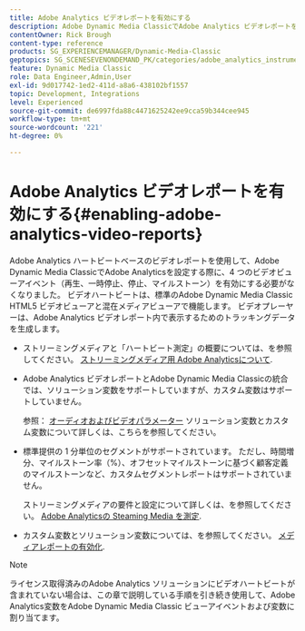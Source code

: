 ```yaml
---
title: Adobe Analytics ビデオレポートを有効にする
description: Adobe Dynamic Media ClassicでAdobe Analytics ビデオレポートを有効にする方法を説明します。
contentOwner: Rick Brough
content-type: reference
products: SG_EXPERIENCEMANAGER/Dynamic-Media-Classic
geptopics: SG_SCENESEVENONDEMAND_PK/categories/adobe_analytics_instrumentation_kit
feature: Dynamic Media Classic
role: Data Engineer,Admin,User
exl-id: 9d017742-1ed2-411d-a8a6-438102bf1557
topic: Development, Integrations
level: Experienced
source-git-commit: de6997fda88c4471625242ee9cca59b344cee945
workflow-type: tm+mt
source-wordcount: '221'
ht-degree: 0%

---
```


# Adobe Analytics ビデオレポートを有効にする{#enabling-adobe-analytics-video-reports}

Adobe Analytics ハートビートベースのビデオレポートを使用して、Adobe Dynamic Media ClassicでAdobe Analyticsを設定する際に、4 つのビデオビューアイベント（再生、一時停止、停止、マイルストーン）を有効にする必要がなくなりました。 ビデオハートビートは、標準のAdobe Dynamic Media Classic HTML5 ビデオビューアと混在メディアビューアで機能します。 ビデオプレーヤーは、Adobe Analytics ビデオレポート内で表示するためのトラッキングデータを生成します。

* ストリーミングメディアと「ハートビート測定」の概要については、を参照してください。 [ストリーミングメディア用 Adobe Analyticsについて](https://experienceleague.adobe.com/en/docs/media-analytics/using/media-overview).

* Adobe Analytics ビデオレポートとAdobe Dynamic Media Classicの統合では、ソリューション変数をサポートしていますが、カスタム変数はサポートしていません。

  参照： [オーディオおよびビデオパラメーター](https://experienceleague.adobe.com/en/docs/media-analytics/using/implementation/variables/audio-video-parameters) ソリューション変数とカスタム変数について詳しくは、こちらを参照してください。

* 標準提供の 1 分単位のセグメントがサポートされています。 ただし、時間増分、マイルストーン率（%）、オフセットマイルストーンに基づく顧客定義のマイルストーンなど、カスタムセグメントレポートはサポートされていません。

  ストリーミングメディアの要件と設定について詳しくは、を参照してください。 [Adobe Analyticsの Steaming Media を測定](https://experienceleague.adobe.com/en/docs/media-analytics/using/media-overview).

* カスタム変数とソリューション変数については、を参照してください。 [メディアレポートの有効化](https://experienceleague.adobe.com/en/docs/media-analytics/using/media-reports/media-reports-enable#media-reports).

>[!NOTE]
>
>ライセンス取得済みのAdobe Analytics ソリューションにビデオハートビートが含まれていない場合は、この章で説明している手順を引き続き使用して、Adobe Analytics変数をAdobe Dynamic Media Classic ビューアイベントおよび変数に割り当てます。
